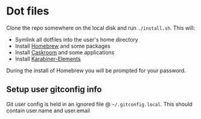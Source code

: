 # Dot files

Clone the repo somewhere on the local disk and run `./install.sh`. This will:

* Symlink all dotfiles into the user's home directory
* Install [Homebrew](http://brew.sh/) and some packages
* Install [Caskroom](https://caskroom.github.io/) and some applications
* Install [Karabiner-Elements](https://github.com/tekezo/Karabiner-Elements)

During the install of Homebrew you will be prompted for your password.

## Setup user gitconfig info

Git user config is held in an ignored file @ `~/.gitconfig.local`. This should
contain user.name and user.email
